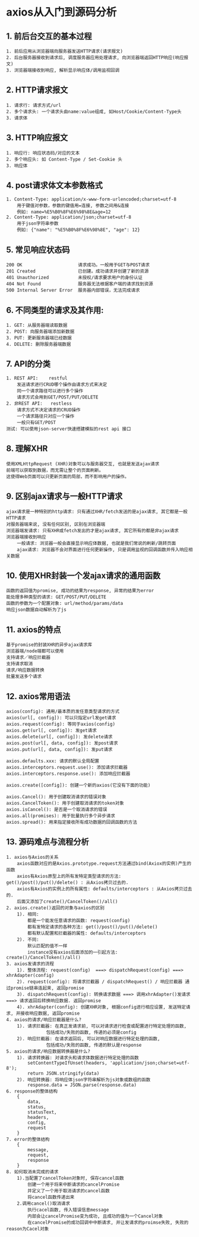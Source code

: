 # axios从入门到源码分析 

## 1. 前后台交互的基本过程
    1. 前后应用从浏览器端向服务器发送HTTP请求(请求报文)
    2. 后台服务器接收到请求后, 调度服务器应用处理请求, 向浏览器端返回HTTP响应(响应报文)
    3. 浏览器端接收到响应, 解析显示响应体/调用监视回调

## 2. HTTP请求报文
    1. 请求行: 请求方式/url
    2. 多个请求头: 一个请求头由name:value组成, 如Host/Cookie/Content-Type头
    3. 请求体

## 3. HTTP响应报文
    1. 响应行: 响应状态码/对应的文本
    2. 多个响应头: 如 Content-Type / Set-Cookie 头
    3. 响应体

## 4. post请求体文本参数格式
    1. Content-Type: application/x-www-form-urlencoded;charset=utf-8
        用于键值对参数，参数的键值用=连接, 参数之间用&连接
        例如: name=%E5%B0%8F%E6%98%8E&age=12
    2. Content-Type: application/json;charset=utf-8
        用于json字符串参数
        例如: {"name": "%E5%B0%8F%E6%98%8E", "age": 12}

## 5. 常见响应状态码
    200	OK                     请求成功。一般用于GET与POST请求
    201 Created                已创建。成功请求并创建了新的资源
    401 Unauthorized           未授权/请求要求用户的身份认证
    404 Not Found              服务器无法根据客户端的请求找到资源
    500 Internal Server Error  服务器内部错误，无法完成请求

## 6. 不同类型的请求及其作用:
    1. GET: 从服务器端读取数据
    2. POST: 向服务器端添加新数据
    3. PUT: 更新服务器端已经数据
    4. DELETE: 删除服务器端数据

## 7. API的分类
    1. REST API:    restful
        发送请求进行CRUD哪个操作由请求方式来决定
        同一个请求路径可以进行多个操作
        请求方式会用到GET/POST/PUT/DELETE
    2. 非REST API:   restless
        请求方式不决定请求的CRUD操作
        一个请求路径只对应一个操作
        一般只有GET/POST
    测试: 可以使用json-server快速搭建模拟的rest api 接口

## 8. 理解XHR
    使用XMLHttpRequest (XHR)对象可以与服务器交互, 也就是发送ajax请求
    前端可以获取到数据，而无需让整个的页面刷新。
    这使得Web页面可以只更新页面的局部，而不影响用户的操作。

## 9. 区别ajax请求与一般HTTP请求
    ajax请求是一种特别的http请求: 只有通过XHR/fetch发送的是ajax请求, 其它都是一般HTTP请求
    对服务器端来说, 没有任何区别, 区别在浏览器端
    浏览器端发请求: 只有XHR或fetch发出的才是ajax请求, 其它所有的都是非ajax请求
    浏览器端接收到响应
        一般请求: 浏览器一般会直接显示响应体数据, 也就是我们常说的刷新/跳转页面
        ajax请求: 浏览器不会对界面进行任何更新操作, 只是调用监视的回调函数并传入响应相关数据

## 10. 使用XHR封装一个发ajax请求的通用函数
    函数的返回值为promise, 成功的结果为response, 异常的结果为error
    能处理多种类型的请求: GET/POST/PUT/DELETE
    函数的参数为一个配置对象: url/method/params/data
    响应json数据自动解析为了js

## 11. axios的特点
    基于promise的封装XHR的异步ajax请求库
    浏览器端/node端都可以使用
    支持请求／响应拦截器
    支持请求取消
    请求/响应数据转换
    批量发送多个请求

## 12. axios常用语法
    axios(config): 通用/最本质的发任意类型请求的方式
    axios(url[, config]): 可以只指定url发get请求
    axios.request(config): 等同于axios(config)
    axios.get(url[, config]): 发get请求
    axios.delete(url[, config]): 发delete请求
    axios.post(url[, data, config]): 发post请求
    axios.put(url[, data, config]): 发put请求
    
    axios.defaults.xxx: 请求的默认全局配置
    axios.interceptors.request.use(): 添加请求拦截器
    axios.interceptors.response.use(): 添加响应拦截器

    axios.create([config]): 创建一个新的axios(它没有下面的功能)
    
    axios.Cancel(): 用于创建取消请求的错误对象
    axios.CancelToken(): 用于创建取消请求的token对象
    axios.isCancel(): 是否是一个取消请求的错误
    axios.all(promises): 用于批量执行多个异步请求
    axios.spread(): 用来指定接收所有成功数据的回调函数的方法

## 13. 源码难点与流程分析
    1. axios与Axios的关系
        axios函数对应的是Axios.prototype.request方法通过bind(Axiox的实例)产生的函数
        axios有Axios原型上的所有发特定类型请求的方法: get()/post()/put()/delete() : 从Axios拷贝过去的.
        axios有Axios的实例上的所有属性: defaults/interceptors : 从Axios拷贝过去的.
        后面又添加了create()/CancelToken()/all()
    2. axios.create()返回的对象与axios的区别
        1). 相同: 
            都是一个能发任意请求的函数: request(config)
            都有发特定请求的各种方法: get()/post()/put()/delete()
            都有默认配置和拦截器的属性: defaults/interceptors
        2). 不同:
            默认匹配的值不一样
            instance没有axios后面添加的一引起方法: create()/CancelToken()/all()
    3. axios发请求的流程
        1). 整体流程: request(config)  ===> dispatchRequest(config) ===> xhrAdapter(config)
        2). request(config): 将请求拦截器 / dispatchRequest() / 响应拦截器 通过promise链串连起来, 返回promise
        3). dispatchRequest(config): 转换请求数据 ===> 调用xhrAdapter()发请求 ===> 请求返回后转换响应数据. 返回promise
        4). xhrAdapter(config): 创建XHR对象, 根据config进行相应设置, 发送特定请求, 并接收响应数据, 返回promise 
    4. axios的请求/响应拦截器是什么?
        1). 请求拦截器: 在真正发请求前, 可以对请求进行检查或配置进行特定处理的函数, 
                   包括成功/失败的函数, 传递的必须是config
        2). 响应拦截器: 在请求返回后, 可以对响应数据进行特定处理的函数,
                   包括成功/失败的函数, 传递的默认是response
    5. axios的请求/响应数据转换器是什么?
        1). 请求转换器: 对请求头和请求体数据进行特定处理的函数
            setContentTypeIfUnset(headers, 'application/json;charset=utf-8');
            return JSON.stringify(data)
        2). 响应转换器: 将响应体json字符串解析为js对象或数组的函数
            response.data = JSON.parse(response.data)
    6. response的整体结构
        {
            data,
            status,
            statusText,
            headers,
            config,
            request
        }
    7. error的整体结构
        {
            message,
            request,
            response
        }
    8. 如何取消未完成的请求
        1).当配置了cancelToken对象时, 保存cancel函数
            创建一个用于将来中断请求的cancelPromise
            并定义了一个用于取消请求的cancel函数
            将cancel函数传递出来
        2.调用cancel()取消请求
            执行cacel函数, 传入错误信息message
            内部会让cancelPromise变为成功, 且成功的值为一个Cancel对象
            在cancelPromise的成功回调中中断请求, 并让发请求的proimse失败, 失败的reason为Cacel对象
